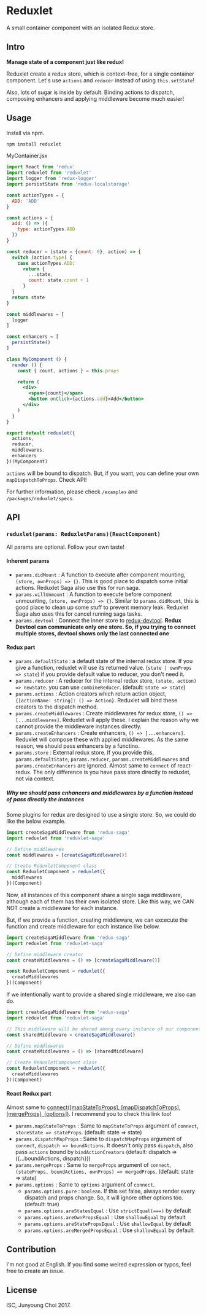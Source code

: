 # Reduxlet

A small container component with an isolated Redux store.

## Intro

**Manage state of a component just like redux!**

Reduxlet create a redux store, which is context-free, for a single container component.
Let's use `actions` and `reducer` instead of using `this.setState`!

Also, lots of sugar is inside by default. Binding actions to dispatch, composing enhancers and applying middleware become much easier!

## Usage

Install via npm.

```sh
npm install reduxlet
```

MyContainer.jsx

```jsx
import React from 'redux'
import reduxlet from 'reduxlet'
import logger from 'redux-logger'
import persistState from 'redux-localstorage'

const actionTypes = {
  ADD: 'ADD'
}

const actions = {
  add: () => ({
    type: actionTypes.ADD
  })
}

const reducer = (state = {count: 0}, action) => {
  switch (action.type) {
    case actionTypes.ADD:
      return {
        ...state,
        count: state.count + 1
      }
  }
  return state
}

const middlewares = [
  logger
]

const enhancers = [
  persistState()
]

class MyComponent () {
  render () {
    const { count, actions } = this.props

    return (
      <div>
        <span>{count}</span>
        <button onClick={actions.add}>Add</button>
      </div>
    )
  }
}

export default reduxlet({
  actions,
  reducer,
  middlewares,
  enhancers
})(MyComponent)
```

`actions` will be bound to dispatch. But, if you want, you can define your own `mapDispatchToProps`. Check API!

For further information, please check `/examples` and `/packages/reduxlet/specs`.

## API

### `reduxlet(params: ReduxletParams)(ReactComponent)`

All params are optional. Follow your own taste!

#### Inherent params

- `params.didMount` : A function to execute after component mounting, `(store, ownProps) => {}`. This is good place to dispatch some initial actions. Reduxlet Saga also use this for run saga.
- `params.willUnmount` : A function to execute before component unmounting, `(store, ownProps) => {}`. Similar to `params.didMount`, this is good place to clean up some stuff to prevent memory leak. Reduxlet Saga also uses this for cancel running saga tasks.
- `params.devtool` : Connect the inner store to [redux-devtool](https://github.com/zalmoxisus/redux-devtools-extension).
**Redux Devtool can communicate only one store. So, if you trying to connect multiple stores, devtool shows only the last connected one**

#### Redux part

- `params.defaultState` : a default state of the internal redux store. If you give a function, reduxlet will use its returned value. (`state | ownProps => state`) if you provide default value to reducer, you don't need it.
- `params.reducer` : A reducer for the internal redux store, `(state, action) => newState`. you can use `combineReducer`. (default: `state => state`)
- `params.actions` : Action creators which return action object, `{[actionName: string]: () => Action}`. Reduxlet will bind these creators to the dispatch method.
- `params.createMiddlewares` : Create middlewares for redux store, `() => [...middlewares]`. Reduxlet will apply these. I explain the reason why we cannot provide the middleware instances directly.
- `params.createEnhancers` : Create enhancers, `() => [...enhancers]`. Reduxlet will compose these with applied middlewares. As the same reason, we should pass enhancers by a functino.
- `params.store` : External redux store. If you provide this, `params.defaultState`, `params.reducer`, `params.createMiddlewares` and `params.createEnhancers` are ignored. Almost same to `connect` of react-redux. The only difference is you have pass store directly to reduxlet, not via context.

##### Why we should pass enhancers and middlewares by a function instead of pass directly the instances

Some plugins for redux are designed to use a single store. So, we could do like the below example.

```js
import createSagaMiddleware from 'redux-saga'
import reduxlet from 'reduxlet-saga'

// Define middlewares
const middlewares = [createSagaMiddleware()]

// Create ReduxletComponent class
const ReduxletComponent = reduxlet({
  middlewares
})(Component)
```

Now, all instances of this component share a single saga middleware, although each of them has their own isolated store. Like this way, we CAN NOT create a middleware for each instance.

But, if we provide a function, creating middleware, we can excecute the function and create middleware for each instance like below.

```js
import createSagaMiddleware from 'redux-saga'
import reduxlet from 'reduxlet-saga'

// Define middleware creator
const createMiddlewares = () => [createSagaMiddleware()]

const ReduxletComponent = reduxlet({
  createMiddlewares
})(Component)
```

If we intentionally want to provide a shared single middleware, we also can do.

```js
import createSagaMiddleware from 'redux-saga'
import reduxlet from 'reduxlet-saga'

// This middleware will be shared among every instance of our component
const sharedMiddleware = createSagaMiddleware()

// Define middlewares
const createMiddlewares = () => [sharedMiddleware]

// Create ReduxletComponent class
const ReduxletComponent = reduxlet({
  createMiddlewares
})(Component)
```

#### React Redux part

Almost same to [connect([mapStateToProps], [mapDispatchToProps], [mergeProps], [options])](https://github.com/reactjs/react-redux/blob/master/docs/api.md#connectmapstatetoprops-mapdispatchtoprops-mergeprops-options). I recommend you to check this link too!

- `params.mapStateToProps` : Same to `mapStateToProps` argument of `connect`, `storeState => stateProps`. (default: state => state)
- `params.dispatchMapProps` : Same to `dispatchMapProps` argument of `connect`, `dispatch => boundActions`. It doesn't only pass `dispatch`, also pass `actions` bound by `bindActionCreators` (default: dispatch => ({...boundActions, dispatch}))
- `params.mergeProps` : Same to `mergeProps` argument of `connect`, `(stateProps, boundActions, ownProps) => mergedProps`. (default: state => state)
- `params.options` : Same to `options` argument of `connect`.
  - `params.options.pure` : `boolean`. If this set false, always render every dispatch and props change. So, it will ignore other options too. (default: true)
  - `params.options.areStatesEqual` : Use `strictEqual(===)` by default
  - `params.options.areOwnPropsEqual` : Use `shallowEqual` by default
  - `params.options.areStatePropsEqual` : Use `shallowEqual` by default
  - `params.options.areMergedPropsEqual` : Use `shallowEqual` by default

## Contribution

I'm not good at English. If you find some weired expression or typos, feel free to create an issue.

## License

ISC, Junyoung Choi 2017.
